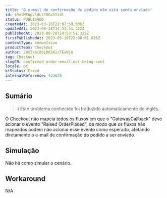 ```yaml
---
title: 'O e-mail de confirmação do pedido não está sendo enviado'
id: 4RelMFApLldLtf0GxhYzdt
status: PUBLISHED
createdAt: 2023-03-10T22:07:59.908Z
updatedAt: 2023-08-28T14:53:51.322Z
publishedAt: 2023-08-28T14:53:51.322Z
firstPublishedAt: 2023-03-10T22:08:01.026Z
contentType: knownIssue
productTeam: Checkout
author: 2mXZkbi0oi061KicTExNjo
tag: Checkout
slugEN: confirmed-order-email-not-being-sent
locale: pt
kiStatus: Fixed
internalReference: 423628
---
```


## Sumário

>ℹ️ Este problema conhecido foi traduzido automaticamente do inglês.


O Checkout não mapeia todos os fluxos em que o "GatewayCallback" deve acionar o evento "Raised OrderPlaced", de modo que os fluxos não mapeados podem não acionar esse evento como esperado, afetando diretamente o e-mail de confirmação do pedido a ser enviado.

## Simulação


Não há como simular o cenário.



## Workaround


N/A




